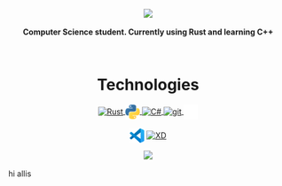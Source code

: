 <p align="center">
 <img src="https://cdn.discordapp.com/attachments/947092663914623016/1019573304262131792/banner_top_2.png">
</p>


<p align="center">
<b>Computer Science student. Currently using Rust and learning C++</b>
</p>

<br>

<h1 align="center">Technologies</h1>
<p align="center">
<a href="https://www.rust-lang.org/" target="_blank"> <img align="center" alt="Rust" width="26px" src="https://upload.wikimedia.org/wikipedia/commons/thumb/d/d5/Rust_programming_language_black_logo.svg/1024px-Rust_programming_language_black_logo.svg.png"/> </a>
<a href="https://www.python.org" target="_blank"> <img align="center" alt="Python" width="26px" src="https://github.com/Aakarsh-B/trying-repos/blob/master/python-5.svg?raw=true"/> </a>
<a href="https://www.w3schools.com/cpp/" target="_blank"> <img align="center" alt="C#" width="26px" src="https://seeklogo.com/images/C/c-sharp-c-logo-02F17714BA-seeklogo.com.png"/> </a>
<a href="https://git-scm.com/" target="_blank"> <img align="center" alt="git" width="26px" src="https://www.vectorlogo.zone/logos/git-scm/git-scm-icon.svg"/> </a>
<img align="center" alt="GitHub" width="26px" src="https://github.com/Aakarsh-B/trying-repos/blob/master/github.svg" />
<br />
<br />

<img align="center" alt="Visual Studio Code" width="26px" src="https://raw.githubusercontent.com/github/explore/80688e429a7d4ef2fca1e82350fe8e3517d3494d/topics/visual-studio-code/visual-studio-code.png" />
<a href="https://www.adobe.com/products/xd.html" target="_blank"> <img align="center" alt="XD" width="26px" src="https://upload.wikimedia.org/wikipedia/commons/thumb/9/9f/Vimlogo.svg/2044px-Vimlogo.svg.png"/> </a> 
</p>

<p align="center">
 <img src="https://cdn.discordapp.com/attachments/947092663914623016/1019575614996492338/banner_buttom.png">
</p>

hi allis
